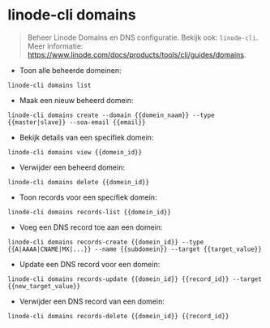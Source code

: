 # linode-cli domains

> Beheer Linode Domains en DNS configuratie.
> Bekijk ook: `linode-cli`.
> Meer informatie: <https://www.linode.com/docs/products/tools/cli/guides/domains>.

- Toon alle beheerde domeinen:

`linode-cli domains list`

- Maak een nieuw beheerd domein:

`linode-cli domains create --domain {{domein_naam}} --type {{master|slave}} --soa-email {{email}}`

- Bekijk details van een specifiek domein:

`linode-cli domains view {{domein_id}}`

- Verwijder een beheerd domein:

`linode-cli domains delete {{domein_id}}`

- Toon records voor een specifiek domein:

`linode-cli domains records-list {{domein_id}}`

- Voeg een DNS record toe aan een domein:

`linode-cli domains records-create {{domein_id}} --type {{A|AAAA|CNAME|MX|...}} --name {{subdomein}} --target {{target_value}}`

- Update een DNS record voor een domein:

`linode-cli domains records-update {{domein_id}} {{record_id}} --target {{new_target_value}}`

- Verwijder een DNS record van een domein:

`linode-cli domains records-delete {{domein_id}} {{record_id}}`
